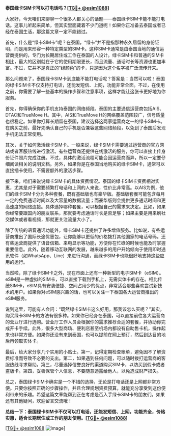 **泰国绿卡SIM卡可以打电话吗？[[TG💪+ @esim1088](https://t.me/s/esim1088)]**

大家好，今天咱们来聊聊一个很多人都关心的话题——泰国绿卡SIM卡能不能打电话。这事儿听起来简单，但其实里面藏着不少门道呢！如果你正准备去泰国或者已经在泰国生活，那这篇文章一定不能错过。

首先，什么是“绿卡SIM卡”呢？在泰国，“绿卡”并不是指那种永久居留的身份证明，而是用来形容一种特定类型的SIM卡。这种SIM卡通常是由泰国当地的通信运营商提供的，专门为长期居住或工作在泰国的人设计。绿卡SIM卡和普通的SIM卡相比，最大的区别就在于它的使用期限更长，而且流量、通话时长等资源也更加丰富。不过，它并不是真正的“绿颜色”的卡，只是因为这个名字被广泛流传开来。

那么问题来了，泰国绿卡SIM卡到底能不能打电话呢？答案是：当然可以啦！泰国的绿卡SIM卡不仅支持打电话，还能发短信、上网，功能非常全面。不过，在使用之前，你需要了解一些基本的操作步骤和注意事项，这样才能让这张卡更好地为你服务。

首先，你得确保你的手机支持泰国的网络频段。泰国的主要通信运营商包括AIS、DTAC和TrueMove H。其中，AIS和TrueMove H的网络覆盖范围较广，信号质量也很稳定。如果你打算长期留在泰国，建议选择这两家运营商之一的绿卡SIM卡。在购买之前，最好先确认自己的手机是否兼容这些网络频段，以免到了泰国后发现手机无法正常使用。

其次，关于如何激活绿卡SIM卡。一般来说，绿卡SIM卡需要通过运营商的官方网站或者客服热线进行激活。有些运营商还提供在线激活的服务，你可以直接上传身份证件照片完成注册。不过，具体的激活流程可能会因运营商而异，所以一定要仔细阅读相关的说明文档。另外，如果你是在泰国当地购买的绿卡SIM卡，通常可以直接插卡使用，不需要额外的激活步骤。

接下来，咱们来说说绿卡SIM卡的具体资费情况。泰国的绿卡SIM卡资费相对实惠，尤其是对于需要频繁打电话和上网的人来说，性价比非常高。以AIS为例，他们的绿卡SIM卡分为多种套餐，既有基础版也有豪华版。基础版套餐可能包含每月一定的免费通话时间以及大容量的数据流量；而豪华版则会提供更多通话时间和更高速度的网络连接。具体选择哪种套餐，可以根据自己的需求来决定。比如，如果你经常要跟国内的朋友联系，那就要考虑通话时长是否足够；如果主要是用来刷社交媒体或者看视频，那就更关注流量大小了。

除了传统的语音通话功能外，绿卡SIM卡还提供了许多增值服务。比如说，有些运营商推出了国际长途优惠包，让你能够以更低的价格拨打其他国家的电话号码。还有些运营商提供了语音信箱、来电显示等功能，方便你在忙碌的时候也能及时掌握重要信息。此外，随着移动互联网的发展，越来越多的用户开始倾向于使用即时通讯软件（如WhatsApp、Line）来进行沟通，而绿卡SIM卡也能很好地支持这些应用的运行。

当然啦，除了绿卡SIM卡之外，现在市面上还有一种新型的电子SIM卡（eSIM）。eSIM是一种虚拟的SIM卡，可以直接下载到手机上，无需实体卡的存在。相比传统SIM卡，eSIM具有安装便捷、空间占用少的优点，非常适合那些喜欢尝试新技术的用户。如果你对eSIM感兴趣的话，也可以关注一下泰国各大运营商推出的eSIM服务。

说到这里，可能有人会问：“既然绿卡SIM卡这么好用，那我该怎么买呢？”其实，购买绿卡SIM卡的方法有很多种。如果你已经身在泰国，可以直接前往各大运营商的营业厅进行选购。营业厅工作人员会根据你的需求推荐合适的套餐，并协助你完成开卡手续。此外，很多大型商场、便利店甚至机场内都设有自助售卡机，操作起来也非常方便。如果你还没有来到泰国，也可以提前在网上预订，然后到达目的地后再领取实体卡。

最后，给大家分享几个实用的小贴士。第一，记得定期检查账单，避免因不了解资费标准而导致不必要的支出。第二，如果遇到任何问题，可以随时拨打运营商的客服热线寻求帮助。第三，尽量选择信誉良好的渠道购买SIM卡，以防买到假卡或者盗版卡。第四，妥善保管个人信息，不要随意透露给他人，以免造成财产损失。

总之，泰国绿卡SIM卡确实是一个不错的选择，无论是打电话还是上网都非常方便。只要你按照正确的步骤操作，并且合理规划资费预算，就能充分享受到这份便利带来的乐趣。希望这篇文章能帮到正在考虑是否入手绿卡SIM卡的朋友们。如果还有其他疑问，欢迎留言交流哦！

**总结一下：泰国绿卡SIM卡不仅可以打电话，还能发短信、上网，功能齐全，价格实惠，适合长期居住或工作的朋友使用。[[TG💪+ @esim1088](https://t.me/s/esim1088)]**

[[TG💪+ @esim1088](https://t.me/s/esim1088) ![Image](https://i.postimg.cc/4NQfJmqS/Snipaste-2025-05-13-00-14-12.png)]